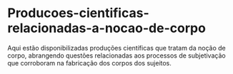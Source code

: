 # Producoes-cientificas-relacionadas-a-nocao-de-corpo
Aqui estão disponibilizadas produções científicas que tratam da noção de corpo, abrangendo questões relacionadas aos processos de subjetivação que corroboram na fabricação dos corpos dos sujeitos.
